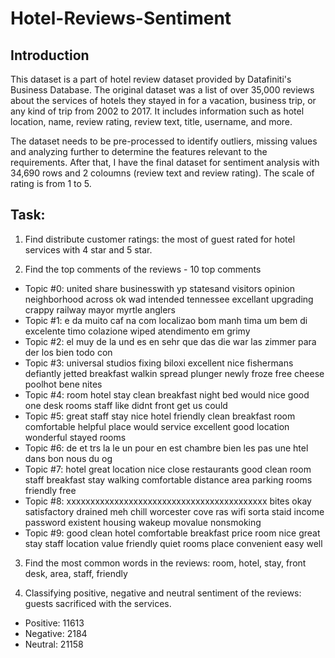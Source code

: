 # Hotel-Reviews-Sentiment

## Introduction

This dataset is a part of hotel review dataset provided by Datafiniti's Business Database.
The original dataset was a list of over 35,000 reviews about the services of hotels they stayed in for a vacation, business trip, or any kind of trip from 2002 to 2017. It includes information such as hotel location, name, review rating, review text, title, username, and more.


The dataset needs to be pre-processed to identify outliers, missing values and analyzing further to determine the features relevant to the requirements. After that, I have the final dataset for sentiment analysis with 34,690 rows and 2 coloumns (review text and review rating). The scale of rating is from 1 to 5. 

## Task:

1. Find distribute customer ratings:  the most of guest rated for hotel services with 4 star and 5 star. 

2. Find the top comments of the reviews - 10 top comments
  - Topic #0: united share businesswith yp statesand visitors opinion neighborhood across ok wad intended tennessee excellant upgrading crappy railway mayor myrtle anglers
  - Topic #1: e da muito caf na com localizao bom manh tima um bem di excelente timo colazione wiped atendimento em grimy
  - Topic #2: el muy de la und es en sehr que das die war las zimmer para der los bien todo con
  - Topic #3: universal studios fixing biloxi excellent nice fishermans defiantly jetted breakfast walkin spread plunger newly froze free cheese poolhot bene nites
  - Topic #4: room hotel stay clean breakfast night bed would nice good one desk rooms staff like didnt front get us could
  - Topic #5: great staff stay nice hotel friendly clean breakfast room comfortable helpful place would service excellent good location wonderful stayed rooms
  - Topic #6: de et trs la le un pour en est chambre bien les pas une htel dans bon nous du og
  - Topic #7: hotel great location nice close restaurants good clean room staff breakfast stay walking comfortable distance area parking rooms friendly free
  - Topic #8: xxxxxxxxxxxxxxxxxxxxxxxxxxxxxxxxxxxxxxxxxx bites okay satisfactory drained meh chill worcester cove ras wifi sorta staid income password existent housing wakeup movalue nonsmoking
  - Topic #9: good clean hotel comfortable breakfast price room nice great stay staff location value friendly quiet rooms place convenient easy well

3. Find the most common words in the reviews: room, hotel, stay, front desk, area, staff, friendly

4. Classifying positive, negative and neutral sentiment of the reviews: guests sacrificed with the services.
  - Positive:  11613
  - Negative:  2184
  - Neutral:   21158

